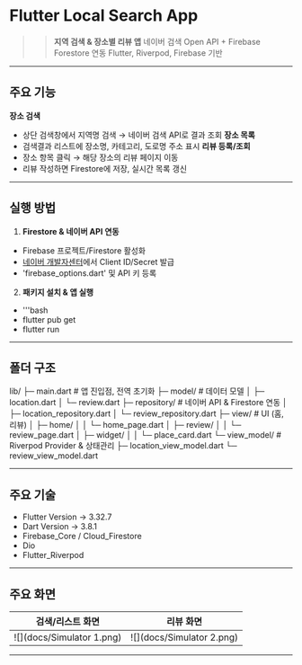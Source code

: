 # Flutter Local Search App

>> **지역 검색 & 장소별 리뷰 앱**
>> 네이버 검색 Open API + Firebase Forestore 연동
>> Flutter, Riverpod, Firebase 기반

----------------------------------------------------------------------------------------------

## 주요 기능

**장소 검색**
- 상단 검색창에서 지역명 검색 → 네이버 검색 API로 결과 조회
**장소 목록**
- 검색결과 리스트에 장소명, 카테고리, 도로명 주소 표시
**리뷰 등록/조회**
- 장소 항목 클릭 → 해당 장소의 리뷰 페이지 이동
- 리뷰 작성하면 Firestore에 저장, 실시간 목록 갱신

----------------------------------------------------------------------------------------------

## 실행 방법

1. **Firestore & 네이버 API 연동**
- Firebase 프로젝트/Firestore 활성화
- [네이버 개발자센터](https://developers.naver.com/main/)에서 Client ID/Secret 발급
- 'firebase_options.dart' 및 API 키 등록

2. **패키지 설치 & 앱 실행**
- '''bash
- flutter pub get
- flutter run

---------------------------------------------------------------------------------------------

## 폴더 구조
lib/
├─ main.dart               # 앱 진입점, 전역 초기화
├─ model/                  # 데이터 모델
│    ├─ location.dart
│    └─ review.dart
├─ repository/             # 네이버 API & Firestore 연동
│    ├─ location_repository.dart
│    └─ review_repository.dart
├─ view/                   # UI (홈, 리뷰)
│    ├─ home/
│    │    └─ home_page.dart
│    ├─ review/
│    │    └─ review_page.dart
│    ├─ widget/
│    │    └─ place_card.dart
└─ view_model/             # Riverpod Provider & 상태관리
     ├─ location_view_model.dart
     └─ review_view_model.dart

---------------------------------------------------------------------------------------------

## 주요 기술
- Flutter Version → 3.32.7
- Dart Version → 3.8.1
- Firebase_Core / Cloud_Firestore
- Dio
- Flutter_Riverpod

---------------------------------------------------------------------------------------------

## 주요 화면
| 검색/리스트 화면 | 리뷰 화면 |
|:---:|:---:|
| ![](docs/Simulator 1.png) | ![](docs/Simulator 2.png) | ![](docs/Simulator 3.png) | | ![](docs/Simulator 4.png) | ![](docs/Simulator 5.png) | ![](docs/Simulator 6.png) |

---------------------------------------------------------------------------------------------